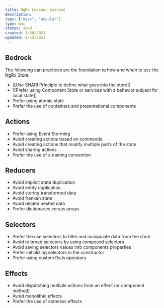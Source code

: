 ```yaml
---
title: NgRx Lessons Learned
description:
tags: ["ngrx", "angular"]
type: moc
status: seed
created: 1/30/2021
updated: 8/15/2021
---
```


## Bedrock

The following can practices are the foundation to how and when to use the NgRx Store.

- [[Use SHARI Principle to define what goes into the store]]
- [[Prefer using Component Store or services with a behavior subject for local state]]
- Prefer using atomic state
- Prefer the use of containers and presentational components

## Actions

- Prefer using Event Storming
- Avoid creating actions based on commands
- Avoid creating actions that modify multiple parts of the state
- Avoid sharing actions
- Prefer the use of a naming convention

## Reducers

- Avoid implicit state duplication
- Avoid entity duplication
- Avoid storing transformed data
- Avoid franken state
- Avoid related nested data
- Prefer dictionaries versus arrays

## Selectors

- Prefer the use selectors to filter and manipulate data from the store
- Avoid to broad selectors by using composed selectors
- Avoid saving selectors values into components properties
- Prefer initializing selectors in the constructor
- Prefer using custom RxJs operators

## Effects

- Avoid dispatching multiple actions from an effect (or component method)
- Avoid monolithic effects
- Prefer the use of stateless effects
